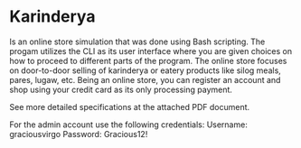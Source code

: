 # Karinderya
Is an online store simulation that was done using Bash scripting. The progam utilizes the CLI as its user interface where you are given choices on how to proceed to different parts of the program.
The online store focuses on door-to-door selling of karinderya or eatery products like silog meals, pares, lugaw, etc. Being an online store, you can register an account and shop using your credit card as its only processing payment.
 
See more detailed specifications at the attached PDF document.

For the admin account use the following credentials:
Username: graciousvirgo
Password: Gracious12!
